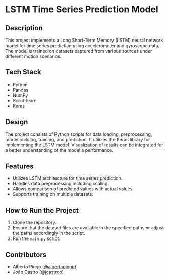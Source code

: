 # LSTM Time Series Prediction Model

## Description
This project implements a Long Short-Term Memory (LSTM) neural network model for time series prediction using accelerometer and gyroscope data. The model is trained on datasets captured from various sources under different motion scenarios.

## Tech Stack
- Python
- Pandas
- NumPy
- Scikit-learn
- Keras

## Design
The project consists of Python scripts for data loading, preprocessing, model building, training, and prediction. It utilizes the Keras library for implementing the LSTM model. Visualization of results can be integrated for a better understanding of the model's performance.

## Features
- Utilizes LSTM architecture for time series prediction.
- Handles data preprocessing including scaling.
- Allows comparison of predicted values with actual values.
- Supports training on multiple datasets.

## How to Run the Project
1. Clone the repository.
2. Ensure that the dataset files are available in the specified paths or adjust the paths accordingly in the script.
3. Run the `main.py` script.

## Contributors
- Alberto Pingo ([@albertopingo](https://github.com/albertopingo))
- João Castro ([@jcastroo](https://github.com/jcastroo))

